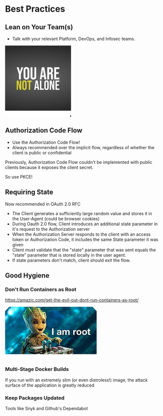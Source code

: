 # Best Practices

## Lean on Your Team(s)

- Talk with your relevant Platform, DevOps, and Infosec teams.

![not-alone](./assets/not-alone.png)

## Authorization Code Flow

- Use the Authorization Code Flow!
- Always recommended over the implicit flow, regardless of whether the client is public or confidential

Previously, Authorization Code Flow couldn't be implemented with public clients because it exposes the client secret.

So use PKCE!

## Requiring State

Now recommended in OAuth 2.0 RFC

- The Client generates a sufficiently large random value and stores it in the User-Agent (could be browser cookies)
- During Oauth 2.0 flow, Client introduces an additional state parameter in it's request to the Authorization server
- When the Authorization Server responds to the client with an access token or Authorization Code, it includes the same State parameter it was given
- Client must validate that the "state" parameter that was sent equals the "state" parameter that is stored locally in the user agent.
- If state parameters don't match, client should exit the flow.

## Good Hygiene

### Don't Run Containers as Root

<https://amazic.com/get-the-evil-out-dont-run-containers-as-root/>

![root](./assets/root.png)

### Multi-Stage Docker Builds

If you run with an extremely slim (or even distroless!) image, the attack surface of the application is greatly reduced

### Keep Packages Updated

Tools like Snyk and Github's Dependabot
